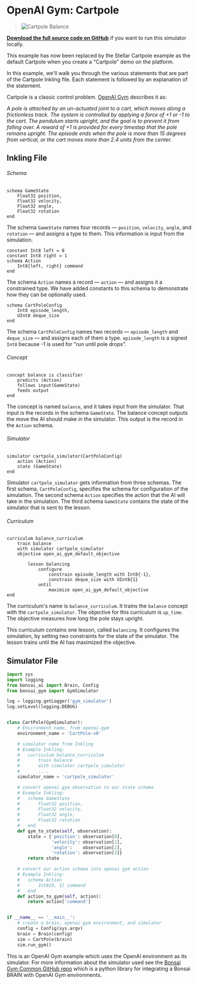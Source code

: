 # OpenAI Gym: Cartpole

> ![Cartpole Balance](../images/cart-pole-balance.gif)

[**Download the full source code on GitHub**][1] if you want to run this simulator locally.

<aside class="notice">
This example has now been replaced by the Stellar Cartpole example as the default Cartpole when you create a "Cartpole" demo on the platform.
</aside>

In this example, we'll walk you through the various statements that are part of the Cartpole Inkling file. Each statement is followed by an explanation of the statement.

Cartpole is a classic control problem. [OpenAI Gym][2] describes it as:

_A pole is attached by an un-actuated joint to a cart, which moves along a frictionless track. The system is controlled by applying a force of +1 or -1 to the cart. The pendulum starts upright, and the goal is to prevent it from falling over. A reward of +1 is provided for every timestep that the pole remains upright. The episode ends when the pole is more than 15 degrees from vertical, or the cart moves more than 2.4 units from the center._

## Inkling File

###### Schema

```inkling
schema GameState
    Float32 position,
    Float32 velocity,
    Float32 angle,
    Float32 rotation
end
```

The schema `GameState` names four records — `position`, `velocity`, `angle`, and `rotation` — and assigns a type to them. This information is input from the simulation.

```inkling
constant Int8 left = 0
constant Int8 right = 1
schema Action
    Int8{left, right} command
end
```

The schema `Action` names a record — `action` —  and assigns it a constrained type. We have added constants to this schema to demonstrate how they can be optionally used.

```inkling
schema CartPoleConfig
    Int8 episode_length,
    UInt8 deque_size
end
```

 The schema `CartPoleConfig` names two records — `episode_length` and
 `deque_size` — and assigns each of them a type.   `episode_length` is a signed `Int8` because -1 is used for "run until pole drops".


###### Concept

```inkling
concept balance is classifier
    predicts (Action)
    follows input(GameState)
    feeds output
end
```

The concept is named `balance`, and it takes input from the simulator. That input is the records in the schema `GameState`. The balance concept outputs the move the AI should make in the simulator. This output is the record in the `Action` schema.

###### Simulator

```inkling
simulator cartpole_simulator(CartPoleConfig) 
    action (Action)
    state (GameState)
end
```

Simulator `cartpole_simulator` gets information from three schemas. The first schema, `CartPoleConfig`, specifies the schema for configuration of the simulation. The second schema `Action` specifies the action that the AI will take in the simulation. The third schema `GameState` contains the state of the simulator that is sent to the lesson.

###### Curriculum

```inkling
curriculum balance_curriculum
    train balance
    with simulator cartpole_simulator
    objective open_ai_gym_default_objective

        lesson balancing
            configure
                constrain episode_length with Int8{-1},
                constrain deque_size with UInt8{1}
            until
                maximize open_ai_gym_default_objective
end
```

The curriculum's name is `balance_curriculum`. It trains the `balance` concept with the `cartpole_simulator`. The objective for this curriculum is `up_time`. The objective measures how long the pole stays upright.

This curriculum contains one lesson, called `balancing`. It configures the simulation, by setting two constraints for the state of the simulator. The lesson trains until the AI has maximized the objective.

## Simulator File

```python
import sys
import logging
from bonsai_ai import Brain, Config
from bonsai_gym import GymSimulator

log = logging.getLogger('gym_simulator')
log.setLevel(logging.DEBUG)


class CartPole(GymSimulator):
    # Environment name, from openai-gym
    environment_name = 'CartPole-v0'

    # simulator name from Inkling
    # Example Inkling:
    #   curriculum balance_curriculum
    #       train balance
    #       with simulator cartpole_simulator
    #       ....
    simulator_name = 'cartpole_simulator'

    # convert openai gym observation to our state schema
    # Example Inkling:
    #   schema GameState
    #       Float32 position,
    #       Float32 velocity,
    #       Float32 angle,
    #       Float32 rotation
    #   end
    def gym_to_state(self, observation):
        state = {'position': observation[0],
                 'velocity': observation[1],
                 'angle':    observation[2],
                 'rotation': observation[3]}
        return state

    # convert our action schema into openai gym action
    # Example Inkling:
    #   schema Action
    #       Int8{0, 1} command
    #   end
    def action_to_gym(self, action):
        return action['command']


if __name__ == '__main__':
    # create a brain, openai-gym environment, and simulator
    config = Config(sys.argv)
    brain = Brain(config)
    sim = CartPole(brain)
    sim.run_gym()
```

This is an OpenAI Gym example which uses the OpenAI environment as its simulator. For more information about the simulator used see the [Bonsai Gym Common GitHub repo][3] which is a python library for integrating a Bonsai BRAIN with OpenAI Gym environments.

[1]: https://github.com/BonsaiAI/bonsai-sdk/tree/master/samples/openai-gym/gym-cartpole-sample
[2]: https://gym.openai.com/envs/CartPole-v1
[3]: https://github.com/BonsaiAI/bonsai-sdk/tree/master/bonsai-gym
[4]: https://beta.bons.ai/new
